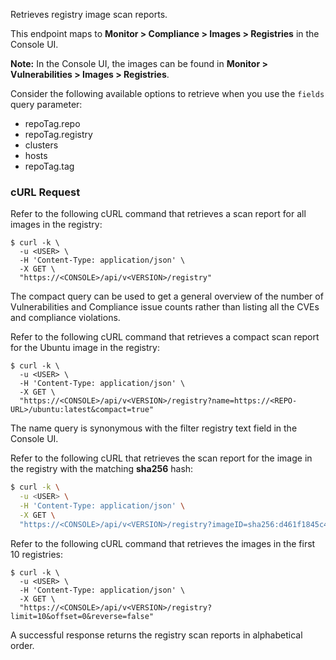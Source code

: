 Retrieves registry image scan reports.

This endpoint maps to **Monitor > Compliance > Images > Registries** in the Console UI.

**Note:** In the Console UI, the images can be found in **Monitor > Vulnerabilities > Images > Registries**.

Consider the following available options to retrieve when you use the `fields` query parameter:
- repoTag.repo
- repoTag.registry
- clusters
- hosts
- repoTag.tag

### cURL Request

Refer to the following cURL command that retrieves a scan report for all images in the registry:

```
$ curl -k \
  -u <USER> \
  -H 'Content-Type: application/json' \
  -X GET \
  "https://<CONSOLE>/api/v<VERSION>/registry"
```

The compact query can be used to get a general overview of the number of Vulnerabilities and Compliance issue counts rather than listing all the CVEs and compliance violations.

Refer to the following cURL command that retrieves a compact scan report for the Ubuntu image in the registry:

```
$ curl -k \
  -u <USER> \
  -H 'Content-Type: application/json' \
  -X GET \
  "https://<CONSOLE>/api/v<VERSION>/registry?name=https://<REPO-URL>/ubuntu:latest&compact=true"
```
The name query is synonymous with the filter registry text field in the Console UI.

Refer to the following cURL that retrieves the scan report for the image in the registry with the matching **sha256** hash:

```bash
$ curl -k \
  -u <USER> \
  -H 'Content-Type: application/json' \
  -X GET \
  "https://<CONSOLE>/api/v<VERSION>/registry?imageID=sha256:d461f1845c43105d7d686a9cfca9d73b0272b1dcd0381bf105276c978cb02832"
```

Refer to the following cURL command that retrieves the images in the first 10 registries:

```
$ curl -k \
  -u <USER> \
  -H 'Content-Type: application/json' \
  -X GET \
  "https://<CONSOLE>/api/v<VERSION>/registry?limit=10&offset=0&reverse=false"
```

A successful response returns the registry scan reports in alphabetical order.
